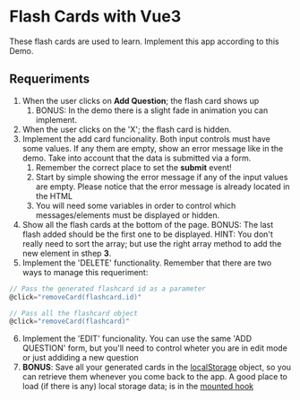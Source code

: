 # Flash Cards with Vue3

These flash cards are used to learn. Implement this app according to this Demo.

## Requeriments

1. When the user clicks on **Add Question**; the flash card shows up
   1. BONUS: In the demo there is a slight fade in animation you can implement. 
2. When the user clicks on the 'X'; the flash card is hidden.
3. Implement the add card funcionality. Both input controls must have some values. If any them are empty, show an error message like in the demo. Take into account that the data is submitted via a form. 
   1. Remember the correct place to set the **submit** event!
   2. Start by simple showing the error message if any of the input values are empty. Please notice that the error message is already located in the HTML
   3. You will need some variables in order to control which messages/elements must be displayed or hidden.
4. Show all the flash cards at the bottom of the page. BONUS: The last flash added should be the first one to be displayed. HINT: You don't really need to sort the array; but use the right array method to add the new element in sthep **3**.
5. Implement the 'DELETE' functionality. Remember that there are two ways to manage this requeriment:

```javascript
// Pass the generated flashcard id as a parameter
@click="removeCard(flashcard.id)"

// Pass all the flashcard object
@click="removeCard(flashcard)"
```

6. Implement the 'EDIT' funcionality. You can use the same 'ADD QUESTION' form, but you'll need to control wheter you are in edit mode or just addiding a new question
7. **BONUS**: Save all your generated cards in the [localStorage](https://coderwall.com/p/ewxn9g/storing-and-retrieving-objects-with-localstorage-html5) object, so you can retrieve them whenever you come back to the app. A good place to load (if there is any) local storage data; is in the [mounted hook](https://v3.vuejs.org/api/options-lifecycle-hooks.html#mounted)
